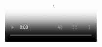 ---
---

<div class="video-full" data-src="http://shepherdtone.co.uk/media/still.jpg" data-video="/media/video.mp4" data-placeholder="http://shepherdtone.co.uk/media/still1.jpg">
<video preload="auto" autoplay="autoplay" muted="muted" loop="" poster="http://shepherdtone.co.uk/media/still1.jpg"><source src="http://shepherdtone.co.uk/media/video.ogv" type="video/ogg">
</video>
</div>